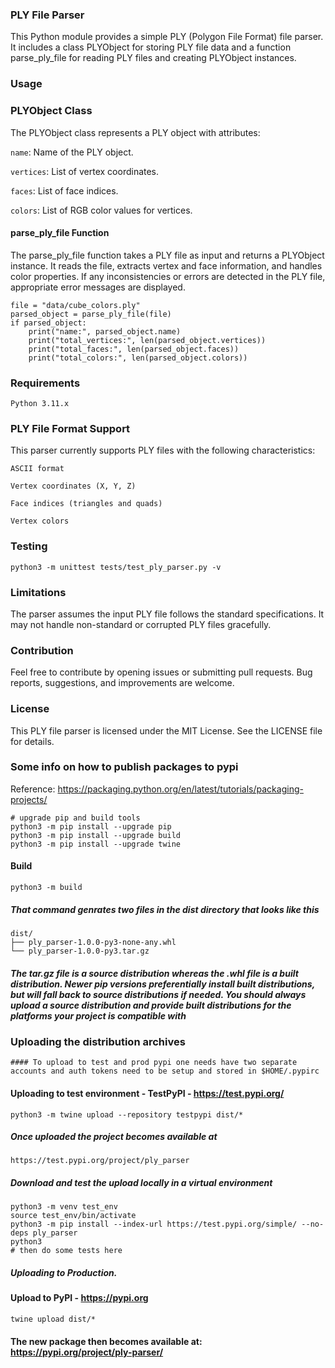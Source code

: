 ### PLY File Parser
This Python module provides a simple PLY (Polygon File Format) file parser. It includes a class PLYObject for storing PLY file data and a function parse_ply_file for reading PLY files and creating PLYObject instances.

### Usage
### PLYObject Class
The PLYObject class represents a PLY object with attributes:

`name`: Name of the PLY object.

`vertices`: List of vertex coordinates.

`faces`: List of face indices.

`colors`: List of RGB color values for vertices.


#### parse_ply_file Function
The parse_ply_file function takes a PLY file as input and returns a PLYObject instance. It reads the file, extracts vertex and face information, and handles color properties. If any inconsistencies or errors are detected in the PLY file, appropriate error messages are displayed.
```
file = "data/cube_colors.ply"
parsed_object = parse_ply_file(file)
if parsed_object:
    print("name:", parsed_object.name)
    print("total_vertices:", len(parsed_object.vertices))
    print("total_faces:", len(parsed_object.faces))
    print("total_colors:", len(parsed_object.colors))
```

### Requirements
`Python 3.11.x`

### PLY File Format Support
This parser currently supports PLY files with the following characteristics:

`ASCII format`

`Vertex coordinates (X, Y, Z)`

`Face indices (triangles and quads)`

`Vertex colors`

### Testing
```
python3 -m unittest tests/test_ply_parser.py -v
```

### Limitations
The parser assumes the input PLY file follows the standard specifications.
It may not handle non-standard or corrupted PLY files gracefully.


### Contribution
Feel free to contribute by opening issues or submitting pull requests. Bug reports, suggestions, and improvements are welcome.

### License
This PLY file parser is licensed under the MIT License. See the LICENSE file for details.

### Some info on how to publish packages to pypi
Reference: https://packaging.python.org/en/latest/tutorials/packaging-projects/

```
# upgrade pip and build tools
python3 -m pip install --upgrade pip
python3 -m pip install --upgrade build
python3 -m pip install --upgrade twine
```

#### Build
```
python3 -m build
```

##### That command genrates two files in the dist directory that looks like this
```
dist/
├── ply_parser-1.0.0-py3-none-any.whl
└── ply_parser-1.0.0-py3.tar.gz
```

##### The tar.gz file is a source distribution whereas the .whl file is a built distribution. Newer pip versions preferentially install built distributions, but will fall back to source distributions if needed. You should always upload a source distribution and provide built distributions for the platforms your project is compatible with

### Uploading the distribution archives
```#### To upload to test and prod pypi one needs have two separate accounts and auth tokens need to be setup and stored in $HOME/.pypirc```


#### Uploading to test environment - TestPyPI - https://test.pypi.org/
```
python3 -m twine upload --repository testpypi dist/*
```

##### Once uploaded the project becomes available at
```
https://test.pypi.org/project/ply_parser
```


##### Download and test the upload locally in a virtual environment
```
python3 -m venv test_env
source test_env/bin/activate
python3 -m pip install --index-url https://test.pypi.org/simple/ --no-deps ply_parser
python3
# then do some tests here
```

##### Uploading to Production. 
####  Upload to PyPI - https://pypi.org
```
twine upload dist/*
```

#### The new package then becomes available at:  https://pypi.org/project/ply-parser/



